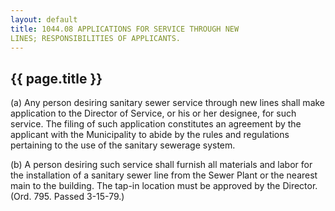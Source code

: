 ```yaml
---
layout: default 
title: 1044.08 APPLICATIONS FOR SERVICE THROUGH NEW
LINES; RESPONSIBILITIES OF APPLICANTS.
---
```


{{ page.title }}
----------------

​(a) Any person desiring sanitary sewer service through new lines shall
make application to the Director of Service, or his or her designee, for
such service. The filing of such application constitutes an agreement by
the applicant with the Municipality to abide by the rules and
regulations pertaining to the use of the sanitary sewerage system.

​(b) A person desiring such service shall furnish all materials and
labor for the installation of a sanitary sewer line from the Sewer Plant
or the nearest main to the building. The tap-in location must be
approved by the Director. (Ord. 795. Passed 3-15-79.)
